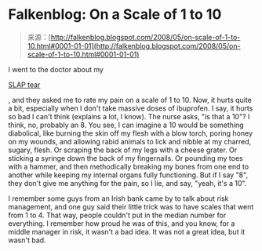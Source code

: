 <!--yml
category: 未分类
date: 2024-05-12 23:19:32
-->

# Falkenblog: On a Scale of 1 to 10

> 来源：[http://falkenblog.blogspot.com/2008/05/on-scale-of-1-to-10.html#0001-01-01](http://falkenblog.blogspot.com/2008/05/on-scale-of-1-to-10.html#0001-01-01)

I went to the doctor about my

[SLAP tear](http://en.wikipedia.org/wiki/SLAP_tear)

, and they asked me to rate my pain on a scale of 1 to 10\. Now, it hurts quite a bit, especially when I don't take massive doses of ibuprofen. I say, it hurts so bad I can't think (explains a lot, I know). The nurse asks, "is that a 10"? I think, no, probably an 8\. You see, I can imagine a 10 would be something diabolical, like burning the skin off my flesh with a blow torch, poring honey on my wounds, and allowing rabid animals to lick and nibble at my charred, sugary, flesh. Or scraping the back of my legs with a cheese grater. Or sticking a syringe down the back of my fingernails. Or pounding my toes with a hammer, and then methodically breaking my bones from one end to another while keeping my internal organs fully functioning. But if I say "8", they don't give me anything for the pain, so I lie, and say, "yeah, it's a 10".

I remember some guys from an Irish bank came by to talk about risk management, and one guy said their little trick was to have scales that went from 1 to 4\. That way, people couldn't put in the median number for everything. I remember how proud he was of this, and you know, for a middle manager in risk, it wasn't a bad idea. It was not a great idea, but it wasn't bad.